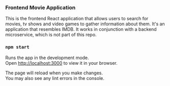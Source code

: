 ### Frontend Movie Application
This is the frontend React application that allows users to search for movies, tv shows and video games to gather information about them. It's an application that resembles IMDB.
It works in conjunction with a backend microservice,
which is not part of this repo.

### `npm start`

Runs the app in the development mode.\
Open [http://localhost:3000](http://localhost:3000) to view it in your browser.

The page will reload when you make changes.\
You may also see any lint errors in the console.
